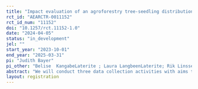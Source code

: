 ```yaml
---
title: "Impact evaluation of an agroforestry tree-seedling distribution program in Rwanda"
rct_id: "AEARCTR-0011152"
rct_id_num: "11152"
doi: "10.1257/rct.11152-1.0"
date: "2024-04-05"
status: "in_development"
jel: ""
start_year: "2023-10-01"
end_year: "2025-03-31"
pi: "Judith Bayer"
pi_other: "Belise  KangabeLaterite ; Laura LangbeenLaterite; Rik LinssenLaterite"
abstract: "We will conduct three data collection activities with aims to benchmark assessment and monitoring results in terms of planting and survival of agroforestry trees, and developing an improved tree-value model for farmers that benefit from an agroforestry intervention. The intervention consists of farmers collecting tree seedlings from centralized tree nurseries at the cell level. First, we will conduct a cluster (cell level) randomized controlled trial (RCT) in 4 provinces, 6 randomly selected districts of Rwanda and 60 randomly selected cells (4,130 households). Due to already high coverage of the program across the country, control cells will be created by pausing the agroforestry tree-seedling delivery in selected control areas for 1 year and replacing it with fruit tree (avocado) seedlings as compensation. We will randomly select 30 treatment and 30 control cells and conduct data collection at two points in time: a planting survey after seedlings are distributed to farmers, and a survival survey shortly before the start of the next planting season. Through this random assignment of treatment and control areas, this study aims to a) obtain estimates of incremental agroforestry trees planted (trees planted by treated group – trees planted by control group), incremental agroforestry trees survived (trees survived in treated group – trees survived in control group) b) estimate potential substitution effects of 1AF trees by all other 1AF and non-1AF species. The second data collection activity will be a tree usage and value survey for farmers with mature trees of our species of interest focused on a selection of the sampled individuals in the baseline survey of the RCT. The third data collection activity will be a tree price survey for tree product vendors and traders. Both surveys will provide necessary information for the tree-value model that allows to quantify the benefits of the program in monetary terms and based on tree use of farmers."
layout: registration
---
```


